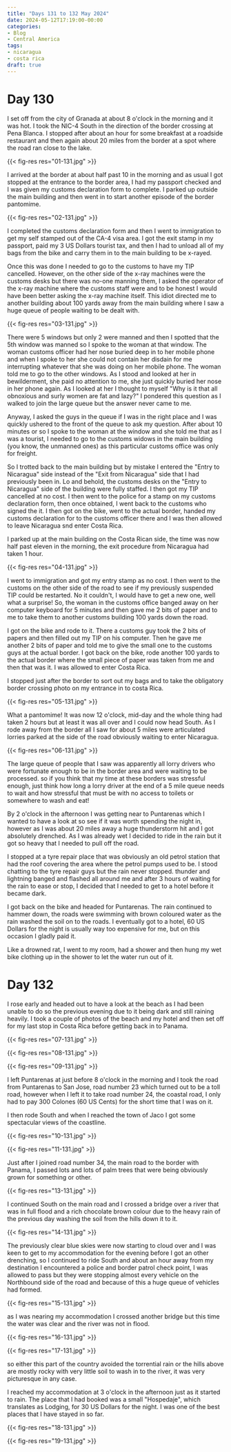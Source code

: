 ```yaml
---
title: "Days 131 to 132 May 2024"
date: 2024-05-12T17:19:00-00:00
categories:
- Blog
- Central America
tags:
- nicaragua
- costa rica
draft: true
---
```


# Day 130

I set off from the city of Granada at about 8 o'clock in the morning and it was hot. I took the NIC-4 South in the direction of the border crossing at Pena Blanca. I stopped after about an hour for some breakfast at a roadside restaurant and then again about 20 miles from the border at a spot where the road ran close to the lake.

{{< fig-res res="01-131.jpg" >}}

<!--more-->

I arrived at the border at about half past 10 in the morning and as usual I got stopped at the entrance to the border area, I had my passport checked and I was given my customs declaration form to complete. I parked up outside the main building and then went in to start another episode of the border pantomime. 

{{< fig-res res="02-131.jpg" >}}

I completed the customs declaration form and then I went to immigration to get my self stamped out of the CA-4 visa area. I got the exit stamp in my passport, paid my 3 US Dollars tourist tax, and then I had to unload all of my bags from the bike and carry them in to the main building to be x-rayed.

Once this was done I needed to go to the customs to have my TIP cancelled. However, on the other side of the x-ray machines were the customs desks but there was no-one manning them, I asked the operator of the x-ray machine where the customs staff were and to be honest I would have been better asking the x-ray machine itself. This idiot directed me to another building about 100 yards away from the main building where I saw a huge queue of people waiting to be dealt with.

{{< fig-res res="03-131.jpg" >}}

There were 5 windows but only 2 were manned and then I spotted that the 5th window was manned so I spoke to the woman at that window. The woman customs officer had her nose buried deep in to her mobile phone and when I spoke to her she could not contain her disdain for me interrupting whatever that she was doing on her mobile phone. The woman told me to go to the other windows. As I stood and looked at her in bewilderment, she paid no attention to me, she just quickly buried her nose in her phone again. As I looked at her I thought to myself "Why is it that all obnoxious and surly women are fat and lazy?" I pondered this question as I walked to join the large queue but the answer never came to me. 

Anyway, I asked the guys in the queue if I was in the right place and I was quickly ushered to the front of the queue to ask my question. After about 10 minutes or so I spoke to the woman at the window and she told me that as I was a tourist, I needed to go to the customs widows in the main building (you know, the unmanned ones) as this particular customs office was only for freight. 

So I trotted back to the main building but by mistake I entered the "Entry to Nicaragua" side instead of the "Exit from Nicaragua" side that I had previously been in. Lo and behold, the customs desks on the "Entry to Nicaragua" side of the building were fully staffed. I then got my TIP cancelled at no cost. I then went to the police for a stamp on my customs declaration form, then once obtained, I went back to the customs who signed the it. I then got on the bike, went to the actual border, handed my customs declaration for to the customs officer there and I was then allowed to leave Nicaragua snd enter Costa Rica.

I parked up at the main building on the Costa Rican side, the time was now half past eleven in the morning, the exit procedure from Nicaragua had taken 1 hour.

{{< fig-res res="04-131.jpg" >}}

I went to immigration and got my entry stamp as no cost. I then went to the customs on the other side of the road to see if my previously suspended TIP could be restarted. No it couldn't, I would have to get a new one, well what a surprise! So, the woman in the customs office banged away on her computer keyboard for 5 minutes and then gave me 2 bits of paper and to me to take them to another customs building 100 yards down the road. 

I got on the bike and rode to it. There a customs guy took the 2 bits of papers and then filled out my TIP on his computer. Then he gave me another 2 bits of paper and told me to give the small one to the customs guys at the actual border. I got back on the bike, rode another 100 yards to the actual border where the small piece of paper was taken from me and then that was it. I was allowed to enter Costa Rica.

I stopped just after the border to sort out my bags and to take the obligatory border crossing photo on my entrance in to costa Rica. 

{{< fig-res res="05-131.jpg" >}}


What a pantomime! It was now 12 o'clock, mid-day and the whole thing had taken 2 hours but at least it was all over and I could now head South. As I rode away from the border all I saw for about 5 miles were articulated lorries parked at the side of the road obviously waiting to enter Nicaragua. 

{{< fig-res res="06-131.jpg" >}}

The large queue of people that I saw was apparently all lorry drivers who were fortunate enough to be in the border area and were waiting to be processed. so if you think that my time at these borders was stressful enough, just think how long a lorry driver at the end of a 5 mile queue needs to wait and how stressful that must be with no access to toilets or somewhere to wash and eat!

By 2 o'clock in the afternoon I was getting near to Puntarenas which I wanted to have a look at so see if it was worth spending the night in, however as I was about 20 miles away a huge thunderstorm hit and I got absolutely drenched. As I was already wet I decided to ride in the rain but it got so heavy that I needed to pull off the road.

I stopped at a tyre repair place that was obviously an old petrol station that had the roof covering the area where the petrol pumps used to be. I stood chatting to the tyre repair guys but the rain never stopped. thunder and lightning banged and flashed all around me and after 3 hours of waiting for the rain to ease or stop, I decided that I needed to get to a hotel before it became dark.

I got back on the bike and headed for Puntarenas. The rain continued to hammer down, the roads were swimming with brown coloured water as the rain washed the soil on to the roads. I eventually got to a hotel, 60 US Dollars for the night is usually way too expensive for me, but on this occasion I gladly paid it.

Like a drowned rat, I went to my room, had a shower and then hung my wet bike clothing up in the shower to let the water run out of it.

# Day 132

I rose early and headed out to have a look at the beach as I had been unable to do so the previous evening due to it being dark and still raining heavily. I took a couple of photos of the beach and my hotel and then set off for my last stop in Costa Rica before getting back in to Panama. 

{{< fig-res res="07-131.jpg" >}}

{{< fig-res res="08-131.jpg" >}}

{{< fig-res res="09-131.jpg" >}}

I left Puntarenas at just before 8 o'clock in the morning and I took the road from Puntarenas to San Jose, road number 23 which turned out to be a toll road, however when I left it to take road number 24, the coastal road, I only had to pay 300 Colones (60 US Cents) for the short time that I was on it.

I then rode South and when I reached the town of Jaco I got some spectacular views of the coastline.

{{< fig-res res="10-131.jpg" >}}

{{< fig-res res="11-131.jpg" >}}

Just after I joined road number 34, the main road to the border with Panama, I passed lots and lots of palm trees that were being obviously grown for something or other. 

{{< fig-res res="13-131.jpg" >}}

I continued South on the main road and I crossed a bridge over a river that was in full flood and a rich chocolate brown colour due to the heavy rain of the previous day washing the soil from the hills down it to it.

{{< fig-res res="14-131.jpg" >}}

The previously clear blue skies were now starting to cloud over and I was keen to get to my accommodation for the evening before I got an other drenching, so I continued to ride South and about an hour away from my destination I encountered a police and border patrol check point, I was allowed to pass but they were stopping almost every vehicle  on the Northbound side of the road and because of this a huge queue of vehicles had formed.

{{< fig-res res="15-131.jpg" >}}

as I was nearing my accommodation I crossed another bridge but this time the water was clear and the river was not in flood.

{{< fig-res res="16-131.jpg" >}}

{{< fig-res res="17-131.jpg" >}}

so either this part of the country avoided the torrential rain or the hills above are mostly rocky with very little soil to wash in to the river, it was very picturesque in any case.

I reached my accommodation at 3 o'clock in the afternoon just as it started to rain. The place that I had booked was a small "Hospedaje", which translates as Lodging, for 30 US Dollars for the night. I was one of the best places that I have stayed in so far.

{{< fig-res res="18-131.jpg" >}}

{{< fig-res res="19-131.jpg" >}}